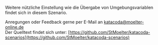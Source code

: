 Weitere nützliche Einstellung wie die Übergabe von Umgebungsvariablen findet sich in diesem Szenario.   
   
    
Anregungen oder Feedback gerne per E-Mail an [katacoda@moelter-online.de](mailto:katacoda@moelter-online.de)     
Der Quelltext findet sich unter: [https://github.com/StMoelter/katacoda-scenarios](https://github.com/StMoelter/katacoda-scenarios)       